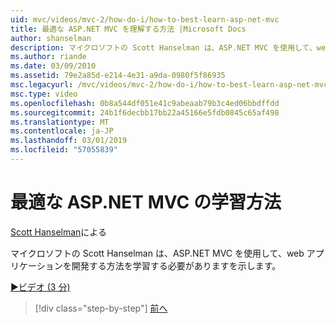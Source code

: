 ```yaml
---
uid: mvc/videos/mvc-2/how-do-i/how-to-best-learn-asp-net-mvc
title: 最適な ASP.NET MVC を理解する方法 |Microsoft Docs
author: shanselman
description: マイクロソフトの Scott Hanselman は、ASP.NET MVC を使用して、web アプリケーションを開発する方法を学習する必要がありますを示します。
ms.author: riande
ms.date: 03/09/2010
ms.assetid: 79e2a85d-e214-4e31-a9da-0980f5f86935
msc.legacyurl: /mvc/videos/mvc-2/how-do-i/how-to-best-learn-asp-net-mvc
msc.type: video
ms.openlocfilehash: 0b8a544df051e41c9abeaab79b3c4ed06bbdffdd
ms.sourcegitcommit: 24b1f6decbb17bb22a45166e5fdb0845c65af498
ms.translationtype: MT
ms.contentlocale: ja-JP
ms.lasthandoff: 03/01/2019
ms.locfileid: "57055839"
---
```

<a name="how-to-best-learn-aspnet-mvc"></a>最適な ASP.NET MVC の学習方法
====================
[Scott Hanselman](https://github.com/shanselman)による

マイクロソフトの Scott Hanselman は、ASP.NET MVC を使用して、web アプリケーションを開発する方法を学習する必要がありますを示します。

[&#9654;ビデオ (3 分)](https://channel9.msdn.com/Blogs/ASP-NET-Site-Videos/how-to-best-learn-asp-net-mvc)

> [!div class="step-by-step"]
> [前へ](5-minute-introduction-to-aspnet-mvc.md)
